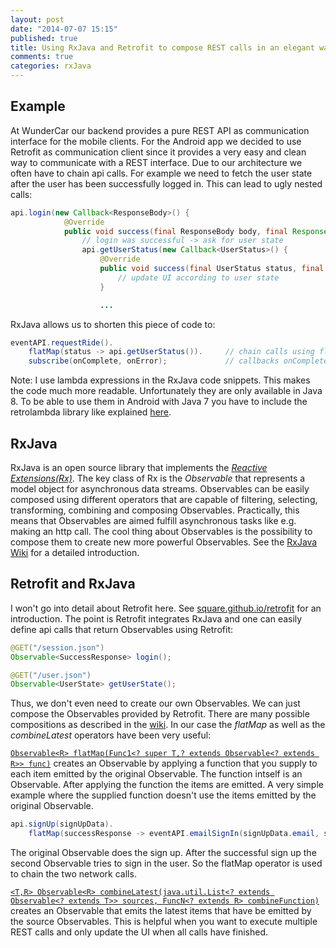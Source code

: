 ```yaml
---
layout: post
date: "2014-07-07 15:15"
published: true
title: Using RxJava and Retrofit to compose REST calls in an elegant way
comments: true
categories: rxJava
---
```


## Example
At WunderCar our backend provides a pure REST API as communication interface for the mobile clients. For the Android app we decided to use Retrofit as communication client since it provides a very easy and clean way to communicate with a REST interface.
Due to our architecture we often have to chain api calls. For example we need to fetch the user state after the user has been successfully logged in. This can lead to ugly nested calls:

```java
api.login(new Callback<ResponseBody>() {
         	@Override
            public void success(final ResponseBody body, final Response response) {
            	// login was successful -> ask for user state
				api.getUserStatus(new Callback<UserStatus>() {
                    @Override
                    public void success(final UserStatus status, final Response response) {
                    	// update UI according to user state
					}

					...
```
RxJava allows us to shorten this piece of code to:
```java
eventAPI.requestRide().
	flatMap(status -> api.getUserStatus()).		// chain calls using flatMap
    subscribe(onComplete, onError);	 			// callbacks onComplete and onError
```
Note: I use lambda expressions in the RxJava code snippets. This makes the code much more readable. Unfortunately they are only available in Java 8. To be able to use them in Android with Java 7 you have to include the retrolambda library like explained [here](http://zserge.com/blog/android-lambda.html).

## RxJava
RxJava is an open source library that implements the _[Reactive Extensions(Rx)](https://rx.codeplex.com/)_.
The key class of Rx is the _Observable_ that represents a model object for asynchronous data streams. Observables can be easily composed using different operators that are capable of filtering, selecting, transforming, combining and composing Observables.
Practically, this means that Observables are aimed fulfill asynchronous tasks like e.g. making an http call. The cool thing about Observables is the possibility to compose them to create new more powerful Observables. See the [RxJava Wiki](https://github.com/Netflix/RxJava/wiki) for a detailed introduction.

## Retrofit and RxJava
I won't go into detail about Retrofit here. See [square.github.io/retrofit](http://square.github.io/retrofit/) for an introduction. The point is Retrofit integrates RxJava and one can easily define api calls that return Observables using Retrofit:
```java
@GET("/session.json") 
Observable<SuccessResponse> login();

@GET("/user.json") 
Observable<UserState> getUserState();


```
Thus, we don't even need to create our own Observables. We can just compose the Observables provided by Retrofit. There are many possible compositions as described in the [wiki](https://github.com/Netflix/RxJava/wiki/Observable). In our case the _flatMap_ as well as the _combineLatest_ operators have been very useful:

[`Observable<R> flatMap(Func1<? super T,? extends Observable<? extends R>> func)`](http://netflix.github.io/RxJava/javadoc/rx/Observable.html#flatMap(rx.functions.Func1)) creates an Observable by applying a function that you supply to each item emitted by the original Observable. The function intself is an Observable. After applying the function the items are emitted.
A very simple example where the supplied function doesn't use the items emitted by the original Observable.
```java
api.signUp(signUpData).
	flatMap(successResponse -> eventAPI.emailSignIn(signUpData.email, signUpData.password))
```
The original Observable does the sign up. After the successful sign up the second Observable tries to sign in the user. So the flatMap operator is used to chain the two network calls.

[`<T,R> Observable<R> combineLatest(java.util.List<? extends Observable<? extends T>> sources, FuncN<? extends R> combineFunction)`](http://netflix.github.io/RxJava/javadoc/rx/Observable.html#combineLatest(java.util.List,%20rx.functions.FuncN)) creates an Observable that emits the latest items that have be emitted by the source Observables. This is helpful when you want to execute multiple REST calls and only update the UI when all calls have finished.